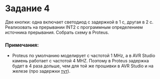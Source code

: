 # Задание 4

Две кнопки: одна включает светодиод с задержкой в 1 с, другая в 2 с. Реализовать на прерывании INT2 с программным определением источника прерывания. Собрать схему в Proteus.

### Примечания:

- Proteus по умолчанию моделирует с частотой 1 MHz, а в AVR Studio камень работает с частотой 4 MHZ. Поэтому в Proteus задержка будет в 4 раза дольше, чем для той же прошивки в AVR Studio и на железе (про задержки [тут](/lab2/lab2task1/README.md)).
